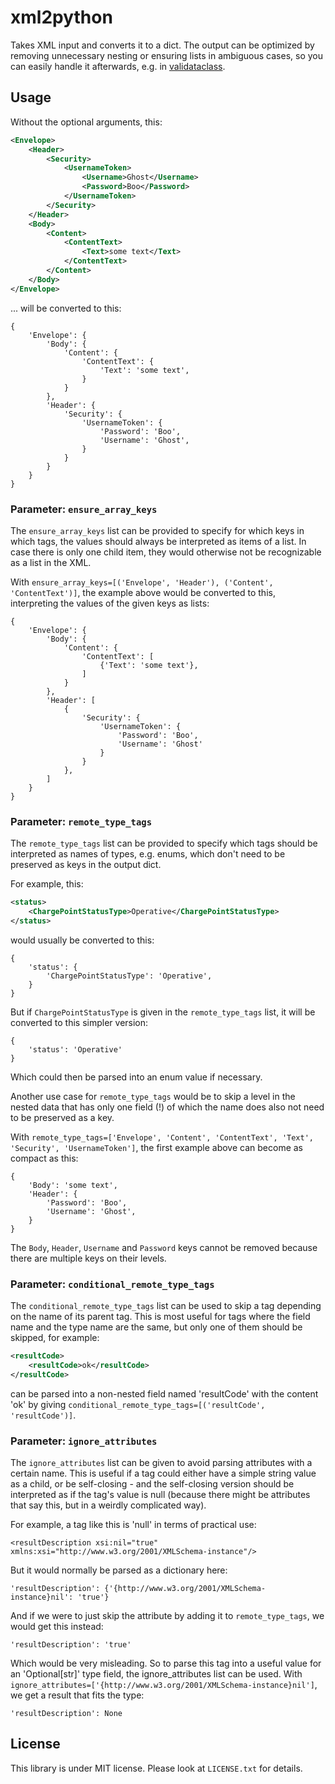 # xml2python

Takes XML input and converts it to a dict. The output can be optimized by removing unnecessary nesting or ensuring lists
in ambiguous cases, so you can easily handle it afterwards, e.g. in [validataclass](https://pypi.org/project/validataclass/).

## Usage

Without the optional arguments, this:

```xml
<Envelope>
    <Header>
        <Security>
            <UsernameToken>
                <Username>Ghost</Username>
                <Password>Boo</Password>
            </UsernameToken>
        </Security>
    </Header>
    <Body>
        <Content>
            <ContentText>
                <Text>some text</Text>
            </ContentText>
        </Content>
    </Body>
</Envelope>
```

... will be converted to this:

```
{
    'Envelope': {
        'Body': {
            'Content': {
                'ContentText': {
                    'Text': 'some text',
                }
            }
        },
        'Header': {
            'Security': {
                'UsernameToken': {
                    'Password': 'Boo',
                    'Username': 'Ghost',
                }
            }
        }
    }
}
```


### Parameter: `ensure_array_keys`

The `ensure_array_keys` list can be provided to specify for which keys in which tags, the values
should always be interpreted as items of a list. In case there is only one child item, they would otherwise
not be recognizable as a list in the XML.

With `ensure_array_keys=[('Envelope', 'Header'), ('Content', 'ContentText')]`,
the example above would be converted to this, interpreting the values of the given keys as lists:

```
{
    'Envelope': {
        'Body': {
            'Content': {
                'ContentText': [
                    {'Text': 'some text'},
                ]
            }
        },
        'Header': [
            {
                'Security': {
                    'UsernameToken': {
                        'Password': 'Boo',
                        'Username': 'Ghost'
                    }
                }
            },
        ]
    }
}
```


### Parameter: `remote_type_tags`

The `remote_type_tags` list can be provided to specify which tags should be interpreted as names of types,
e.g. enums, which don't need to be preserved as keys in the output dict.

For example, this:

```xml
<status>
    <ChargePointStatusType>Operative</ChargePointStatusType>
</status>
```

would usually be converted to this:

```
{
    'status': {
        'ChargePointStatusType': 'Operative',
    }
}
```

But if `ChargePointStatusType` is given in the `remote_type_tags` list,  it will be converted to this
simpler version:

```
{
    'status': 'Operative'
}
```

Which could then be parsed into an enum value if necessary.

Another use case for `remote_type_tags` would be to skip a level in the nested data
that has only one field (!) of which the name does also not need to be preserved as a key.

With `remote_type_tags=['Envelope', 'Content', 'ContentText', 'Text', 'Security', 'UsernameToken']`,
the first example above can become as compact as this:

```
{
    'Body': 'some text',
    'Header': {
        'Password': 'Boo',
        'Username': 'Ghost',
    }
}
```

The `Body`, `Header`, `Username` and `Password` keys cannot be removed
because there are multiple keys on their levels.


### Parameter: `conditional_remote_type_tags`

The `conditional_remote_type_tags` list can be used to skip a tag depending on the name of its parent tag.
This is most useful for tags where the field name and the type name are the same,
but only one of them should be skipped, for example:

```xml
<resultCode>
    <resultCode>ok</resultCode>
</resultCode>
```

can be parsed into a non-nested field named 'resultCode' with the content 'ok'
by giving `conditional_remote_type_tags=[('resultCode', 'resultCode')]`.


### Parameter: `ignore_attributes`

The `ignore_attributes` list can be given to avoid parsing attributes with a certain name.
This is useful if a tag could either have a simple string value as a child, or be self-closing -
and the self-closing version should be interpreted as if the tag's value is null
(because there might be attributes that say this, but in a weirdly complicated way).

For example, a tag like this is 'null' in terms of practical use:

```
<resultDescription xsi:nil="true" xmlns:xsi="http://www.w3.org/2001/XMLSchema-instance"/>
```

But it would normally be parsed as a dictionary here:

```
'resultDescription': {'{http://www.w3.org/2001/XMLSchema-instance}nil': 'true'}
```

And if we were to just skip the attribute by adding it to `remote_type_tags`, we would get this instead:

```
'resultDescription': 'true'
```

Which would be very misleading. So to parse this tag into a useful value for an 'Optional[str]' type field,
the ignore_attributes list can be used.
With `ignore_attributes=['{http://www.w3.org/2001/XMLSchema-instance}nil']`, we get a result that fits the type:

```
'resultDescription': None
```


## License

This library is under MIT license. Please look at `LICENSE.txt` for details.
